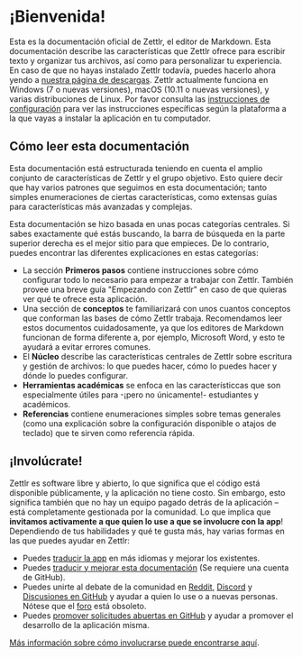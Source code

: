 # ¡Bienvenida!

Esta es la documentación oficial de Zettlr, el editor de Markdown. Esta documentación describe las características que Zettlr ofrece para escribir texto y organizar tus archivos, así como para personalizar tu experiencia. En caso de que no hayas instalado Zettlr todavía, puedes hacerlo ahora yendo a [nuestra página de descargas](https://www.zettlr.com/download). Zettlr actualmente funciona en Windows (7 o nuevas versiones), macOS (10.11 o nuevas versiones), y varias distribuciones de Linux. Por favor consulta las [instrucciones de configuración](install.md) para ver las instrucciones específicas según la plataforma a la que vayas a instalar la aplicación en tu computador.

## Cómo leer esta documentación

Esta documentación está estructurada teniendo en cuenta el amplio conjunto de características de Zettlr y el grupo objetivo. Esto quiere decir que hay varios patrones que seguimos en esta documentación; tanto simples enumeraciones de ciertas características, como extensas guías para características más avanzadas y complejas.

Esta documentación se hizo basada en unas pocas categorías centrales. Si sabes exactamente qué estás buscando, la barra de búsqueda en la parte superior derecha es el mejor sitio para que empieces. De lo contrario, puedes encontrar las diferentes explicaciones en estas categorías:

- La sección **Primeros pasos** contiene instrucciones sobre cómo configurar todo lo necesario para empezar a trabajar con Zettlr. También provee una breve guía "Empezando con Zettlr" en caso de que quieras ver qué te ofrece esta aplicación.
- Una sección de **conceptos** te familiarizará con unos cuantos conceptos que conforman las bases de cómo Zettlr trabaja. Recomendamos leer estos documentos cuidadosamente, ya que los editores de Markdown funcionan de forma diferente a, por ejemplo, Microsoft Word, y esto te ayudará a evitar errores comunes.
- El  **Núcleo** describe las características centrales de Zettlr sobre escritura y gestión de archivos: lo que puedes hacer, cómo lo puedes hacer y dónde lo puedes configurar.
- **Herramientas académicas** se enfoca en las característiccas que son especialmente útiles para -¡pero no únicamente!- estudiantes y académicos.
- **Referencias** contiene enumeraciones simples sobre temas generales (como una explicación sobre la configuración disponible o atajos de teclado) que te sirven como referencia rápida.

## ¡Involúcrate!

Zettlr es software libre y abierto, lo que significa que el código está disponible públicamente, y la aplicación no tiene costo. Sin embargo, esto significa también que no hay un equipo pagado detrás de la aplicación – está completamente gestionada por la comunidad. Lo que implica que **invitamos activamente a que quien lo use a que se involucre con la app**! Dependiendo de tus habilidades y qué te gusta más, hay varias formas en las que puedes ayudar en Zettlr:

- Puedes [traducir la app](https://translate.zettlr.com/) en más idiomas y mejorar los existentes.
- Puedes [traducir y mejorar esta documentación](https://github.com/Zettlr/zettlr-docs/) (Se requiere una cuenta de GitHub).
- Puedes unirte al debate de la comunidad en [Reddit](https://www.reddit.com/r/Zettlr/), [Discord](https://discord.com/invite/PcfS3DM9Xj) y [Discusiones en GitHub](https://github.com/Zettlr/Zettlr/discussions) y ayudar a quien lo use o a nuevas personas. Nótese que el [foro](https://forum.zettlr.com/) está obsoleto. 
- Puedes [promover solicitudes abuertas en GitHub](https://github.com/Zettlr/Zettlr/issues) y ayudar a promover el desarrollo de la aplicación misma.

[Más información sobre cómo involucrarse puede encontrarse aquí](get-involved.md).
